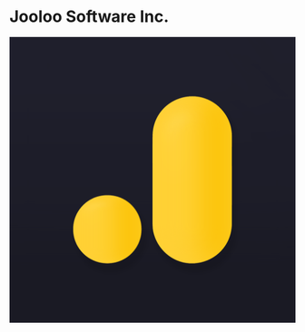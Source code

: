 # Jooloo Software Inc.

![logoJooLoo](https://github.com/Jooloo-Inc/.github/blob/main/images/FUNDO.png)
